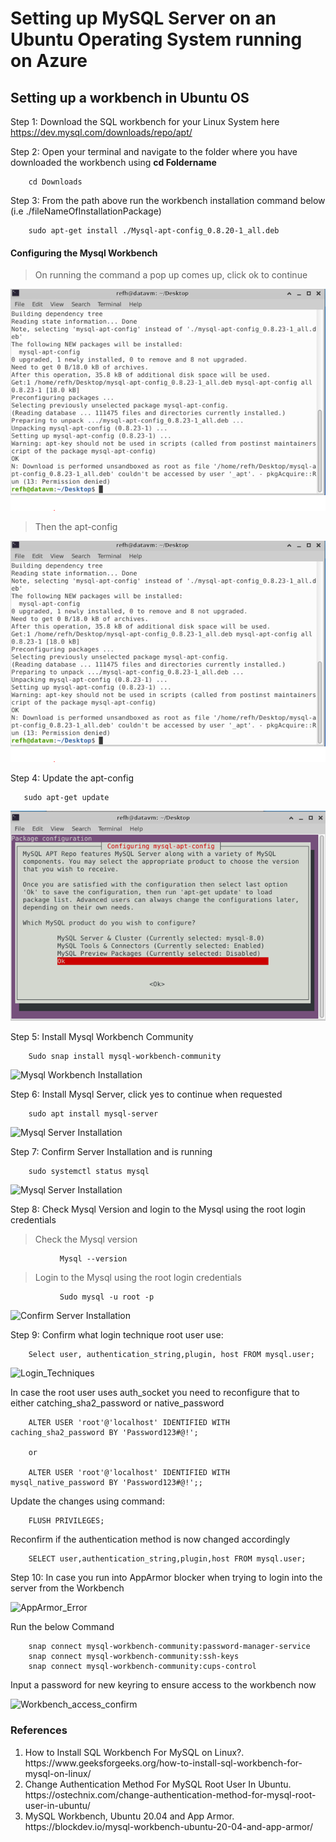 <h1>Setting up MySQL Server on an Ubuntu Operating System running on Azure</h1>


<h2>Setting up a workbench in Ubuntu OS </h2>

Step 1: Download the SQL workbench for your Linux System here https://dev.mysql.com/downloads/repo/apt/


Step 2: Open your terminal and navigate to the folder where you have downloaded the workbench using <b>cd Foldername</b>


        cd Downloads


Step 3: From the path above run the workbench installation command below (i.e ./fileNameOfInstallationPackage)

        sudo apt-get install ./Mysql-apt-config_0.8.20-1_all.deb 
        
#### Configuring the Mysql Workbench

> On running the command a pop up comes up, click ok to continue

![Mysql_config](https://github.com/olasunkanmi22/datafundamentals/blob/d5eea680abc3952c5bd3b3baa3573dd000a0303e/images/Mysql%20config%20start.png)


> Then the apt-config

![Mysql config start](https://github.com/olasunkanmi22/datafundamentals/blob/main/images/Mysql%20config%20start.png)




Step 4: Update the apt-config

       sudo apt-get update
       
![apt-config update](https://github.com/olasunkanmi22/datafundamentals/blob/main/images/Workbench%20config1.png)


Step 5: Install Mysql Workbench Community
        
        Sudo snap install mysql-workbench-community
![Mysql Workbench Installation](https://github.com/relianceinfo-de/das-onboarding/blob/Ridwanbranch/Databases/Mysql/images/install%20mysql%20workbench.png)


Step 6: Install Mysql Server, click yes to continue when requested
        
        sudo apt install mysql-server
      

![Mysql Server Installation](https://github.com/relianceinfo-de/das-onboarding/blob/Ridwanbranch/Databases/Mysql/images/install%20mysql%20server.png)

Step 7: Confirm Server Installation and is running

        sudo systemctl status mysql
        
 ![Mysql Server Installation](https://github.com/relianceinfo-de/das-onboarding/blob/Ridwanbranch/Databases/Mysql/images/server_status_check.png)


Step 8: Check Mysql Version and login to the Mysql using the root login credentials
> Check the Mysql version 
        
               Mysql --version
               
> Login to the Mysql using the root login credentials
        
               Sudo mysql -u root -p
               
  ![Confirm Server Installation](https://github.com/relianceinfo-de/das-onboarding/blob/Ridwanbranch/Databases/Mysql/images/ensure_server_nstalled.png)
  
Step 9: Confirm what login technique root user use: 
        
        Select user, authentication_string,plugin, host FROM mysql.user;
        
  ![Login_Techniques](https://github.com/relianceinfo-de/das-onboarding/blob/Ridwanbranch/Databases/Mysql/images/confirm_authentication_techniques.png)
  
  
 In case the root user uses auth_socket you need to reconfigure that to either catching_sha2_password or native_password
  
        ALTER USER 'root'@'localhost' IDENTIFIED WITH caching_sha2_password BY 'Password123#@!';
        
        or
        
        ALTER USER 'root'@'localhost' IDENTIFIED WITH mysql_native_password BY 'Password123#@!';;

        
 Update the changes using command:
 
        FLUSH PRIVILEGES;
        
  
 
 Reconfirm if the authentication method is now changed accordingly
 
        SELECT user,authentication_string,plugin,host FROM mysql.user;
        
        
Step 10: In case you run into AppArmor blocker when trying to login into the server from the Workbench  

  ![AppArmor_Error](https://github.com/relianceinfo-de/das-onboarding/blob/Ridwanbranch/Databases/Mysql/images/AppArmor_logingConxError.png)

        
Run the below Command

        snap connect mysql-workbench-community:password-manager-service
        snap connect mysql-workbench-community:ssh-keys
        snap connect mysql-workbench-community:cups-control
        
Input a password for new keyring to ensure access to the workbench now

   ![Workbench_access_confirm](https://github.com/relianceinfo-de/das-onboarding/blob/Ridwanbranch/Databases/Mysql/images/Workbench_access_confirm.png)

        

<h3>References</h3>
<ol>
<li>How to Install SQL Workbench For MySQL on Linux?. https://www.geeksforgeeks.org/how-to-install-sql-workbench-for-mysql-on-linux/</li>
<li>Change Authentication Method For MySQL Root User In Ubuntu. https://ostechnix.com/change-authentication-method-for-mysql-root-user-in-ubuntu/</li>
<li>MySQL Workbench, Ubuntu 20.04 and App Armor. https://blockdev.io/mysql-workbench-ubuntu-20-04-and-app-armor/</li></ol>



```python

```
